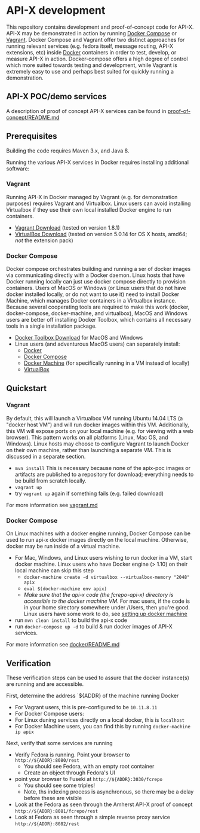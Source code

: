 # API-X development

This repository contains development and proof-of-concept code for API-X.  API-X may
be demonstrated in action by running [Docker Compose](https://docs.docker.com/compose/overview/) or
[Vagrant](https://www.vagrantup.com/about.html).  Docker Compose and Vagrant offer two distinct
approaches for running relevant services (e.g. fedora itself, message routing,
API-X extensions, etc) inside [Docker](https://www.docker.com/what-docker) containers in order to test, develop, or measure API-X in action.
Docker-compose offers a high degree of control which more suited towards testing and development,
while Vagrant is extremely easy to use and perhaps best suited for quickly running a demonstration.


## API-X POC/demo services
A description of proof of concept API-X services can be found in [proof-of-concept/README.md](proof-of-concept/README.md)

## Prerequisites 

Building the code requires Maven 3.x, and Java 8.

Running the various API-X services in Docker requires installing additional software:

### Vagrant
Running API-X in Docker managed by Vagrant (e.g. for demonstration purposes) requires Vagrant
and Virtualbox.  Linux users can avoid installing Virtualbox if they use their own local
installed Docker engine to run containers.
* [Vagrant Download](https://www.vagrantup.com/downloads.html) (tested on version 1.8.1)
* [VirtualBox Download](https://www.virtualbox.org/wiki/Downloads) (tested on version 5.0.14 for OS X hosts, amd64; _not_ the extension pack)

### Docker Compose
Docker compose orchestrates building and running a ser of docker images via communicating
directly with a Docker daemon.  Linux hosts that have Docker running locally can just use
docker compose directly to provision containers.  Users of MacOS or Windows (or Linux users
that do not have docker installed locally, or do not want to use it) need to install
Docker Machine, which manages Docker containers in a Virtualbox instance.  Because several
cooperating tools are required to make this work (docker, docker-compose, docker-machine, and virtualbox),
MacOS and Windows users are better off installing Docker Toolbox, which contains all
necessary tools in a single installation package.
* [Docker Toolbox Download](https://www.docker.com/products/docker-toolbox) for MacOS and Windows
* Linux users (and adventurous MacOS users) can separately install:
    * [Docker](https://docs.docker.com/engine/installation/linux/)
    * [Docker Compose](https://docs.docker.com/compose/install/)
    * [Docker Machine](https://docs.docker.com/machine/install-machine/) (for specifically running in a VM instead of locally)
    * [VirtualBox](https://www.virtualbox.org/wiki/Downloads)


## Quickstart

### Vagrant
By default, this will launch a Virtualbox VM running Ubuntu 14.04 LTS (a "docker host VM") and will run docker
images within this VM.  Additionally, this VM will expose ports on your local machine (e.g. for viewing with a web
browser).  This pattern works on all platforms (Linux, Mac OS, and Windows).  Linux hosts may choose to configure
Vagrant to launch Docker on their own machine, rather than launching a separate VM.  This is discussed in a separate
section.

* `mvn install`
    This is necessary because none of the apix-poc images or artifacts are published to
    a repository for download; everything needs to be build from scratch locally.
* `vagrant up`
* try `vagrant up` again if something fails (e.g. failed download)

For more information see [vagrant.md](vagrant.md)

### Docker Compose
On Linux machines with a docker engine running, Docker Compose can be used to run api-x docker images directly on
the local machine.  Otherwise, docker may be run inside of a virtual machine.

* For Mac, Windows, and Linux users wishing to run docker in a VM, start docker machine.  Linux users who
  have Docker engine (> 1.10) on their local machine can skip this step
    * `docker-machine create -d virtualbox --virtualbox-memory "2048" apix`
    * `eval $(docker-machine env apix)`
    * _Make sure that the api-x code (the fcrepo-api-x) directory is accessible to the docker machine VM_.  For
    mac users, if the code is in your home sirectory somewhere under /Users, then you're good.  Linux users
    have some work to do, see [setting up docker machine](docker/README.md)
* run `mvn clean install` to build the api-x code
* run `docker-compose up -d` to build & run docker images of API-X services.

For more information see [docker/README.md](docker/README.md)

## Verification
These verification steps can be used to assure that the docker instance(s) are running and are accessible.

First, determine the address `${ADDR} of the machine running Docker
* For Vagrant users, this is pre-configured to be `10.11.8.11`
* For Docker Compose users:
*   For Linux duning services directly on a local docker, this is `localhost`
*   For Docker Machine users, you can find this by running `docker-machine ip apix`

Next, verify that some services are running
* Verify Fedora is running. Point your browser to `http://${ADDR}:8080/rest`
	* You should see Fedora, with an empty root container
	* Create an object through Fedora's UI
* point your browser to Fuseki at `http://${ADDR}:3030/fcrepo`
	* You should see some triples!
	* Note, ths indexing process is asynchronous, so there may be a delay before these are visible
* Look at the Fedora as seen through the Amherst API-X proof of concept `http://${ADDR}:8081/fcrepo/rest`
* Look at Fedora as seen through a simple reverse proxy service `http://${ADDR}:8082/rest`



